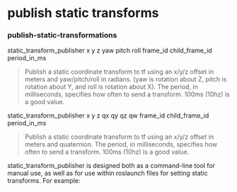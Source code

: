 # publish static transforms

### publish-static-transformations

static\_transform\_publisher x y z yaw pitch roll frame\_id child\_frame\_id period\_in\_ms

> Publish a static coordinate transform to tf using an x/y/z offset in meters and yaw/pitch/roll in radians. \(yaw is rotation about Z, pitch is rotation about Y, and roll is rotation about X\). The period, in milliseconds, specifies how often to send a transform. 100ms \(10hz\) is a good value.

static\_transform\_publisher x y z qx qy qz qw frame\_id child\_frame\_id period\_in\_ms

> Publish a static coordinate transform to tf using an x/y/z offset in meters and quaternion. The period, in milliseconds, specifies how often to send a transform. 100ms \(10hz\) is a good value.

static\_transform\_publisher is designed both as a command-line tool for manual use, as well as for use within roslaunch files for setting static transforms. For example:

```text

```




